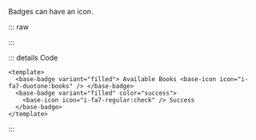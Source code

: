 Badges can have an icon.

::: raw

<ClientOnly>
  <BadgeIcon />
</ClientOnly>

:::

::: details Code

```vue
<template>
  <base-badge variant="filled"> Available Books <base-icon icon="i-fa7-duotone:books" /> </base-badge>
  <base-badge variant="filled" color="success">
    <base-icon icon="i-fa7-regular:check" /> Success
  </base-badge>
</template>
```

:::

